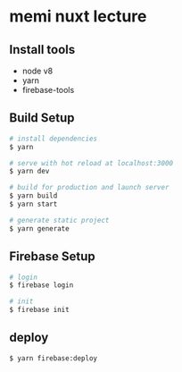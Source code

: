 # memi nuxt lecture

## Install tools

- node v8
- yarn
- firebase-tools

## Build Setup

``` bash
# install dependencies
$ yarn

# serve with hot reload at localhost:3000
$ yarn dev

# build for production and launch server
$ yarn build
$ yarn start

# generate static project
$ yarn generate
```

## Firebase Setup

```bash
# login
$ firebase login

# init
$ firebase init
```

## deploy

```bash
$ yarn firebase:deploy
```
